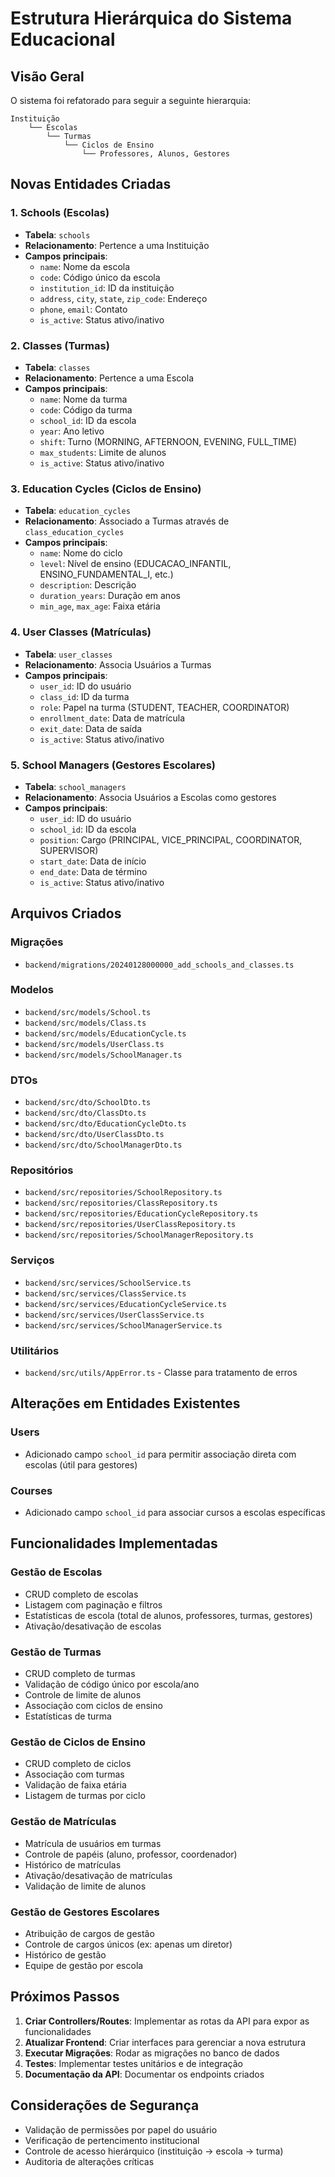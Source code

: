 # Estrutura Hierárquica do Sistema Educacional

## Visão Geral

O sistema foi refatorado para seguir a seguinte hierarquia:

```
Instituição
    └── Escolas
        └── Turmas
            └── Ciclos de Ensino
                └── Professores, Alunos, Gestores
```

## Novas Entidades Criadas

### 1. Schools (Escolas)
- **Tabela**: `schools`
- **Relacionamento**: Pertence a uma Instituição
- **Campos principais**:
  - `name`: Nome da escola
  - `code`: Código único da escola
  - `institution_id`: ID da instituição
  - `address`, `city`, `state`, `zip_code`: Endereço
  - `phone`, `email`: Contato
  - `is_active`: Status ativo/inativo

### 2. Classes (Turmas)
- **Tabela**: `classes`
- **Relacionamento**: Pertence a uma Escola
- **Campos principais**:
  - `name`: Nome da turma
  - `code`: Código da turma
  - `school_id`: ID da escola
  - `year`: Ano letivo
  - `shift`: Turno (MORNING, AFTERNOON, EVENING, FULL_TIME)
  - `max_students`: Limite de alunos
  - `is_active`: Status ativo/inativo

### 3. Education Cycles (Ciclos de Ensino)
- **Tabela**: `education_cycles`
- **Relacionamento**: Associado a Turmas através de `class_education_cycles`
- **Campos principais**:
  - `name`: Nome do ciclo
  - `level`: Nível de ensino (EDUCACAO_INFANTIL, ENSINO_FUNDAMENTAL_I, etc.)
  - `description`: Descrição
  - `duration_years`: Duração em anos
  - `min_age`, `max_age`: Faixa etária

### 4. User Classes (Matrículas)
- **Tabela**: `user_classes`
- **Relacionamento**: Associa Usuários a Turmas
- **Campos principais**:
  - `user_id`: ID do usuário
  - `class_id`: ID da turma
  - `role`: Papel na turma (STUDENT, TEACHER, COORDINATOR)
  - `enrollment_date`: Data de matrícula
  - `exit_date`: Data de saída
  - `is_active`: Status ativo/inativo

### 5. School Managers (Gestores Escolares)
- **Tabela**: `school_managers`
- **Relacionamento**: Associa Usuários a Escolas como gestores
- **Campos principais**:
  - `user_id`: ID do usuário
  - `school_id`: ID da escola
  - `position`: Cargo (PRINCIPAL, VICE_PRINCIPAL, COORDINATOR, SUPERVISOR)
  - `start_date`: Data de início
  - `end_date`: Data de término
  - `is_active`: Status ativo/inativo

## Arquivos Criados

### Migrações
- `backend/migrations/20240128000000_add_schools_and_classes.ts`

### Modelos
- `backend/src/models/School.ts`
- `backend/src/models/Class.ts`
- `backend/src/models/EducationCycle.ts`
- `backend/src/models/UserClass.ts`
- `backend/src/models/SchoolManager.ts`

### DTOs
- `backend/src/dto/SchoolDto.ts`
- `backend/src/dto/ClassDto.ts`
- `backend/src/dto/EducationCycleDto.ts`
- `backend/src/dto/UserClassDto.ts`
- `backend/src/dto/SchoolManagerDto.ts`

### Repositórios
- `backend/src/repositories/SchoolRepository.ts`
- `backend/src/repositories/ClassRepository.ts`
- `backend/src/repositories/EducationCycleRepository.ts`
- `backend/src/repositories/UserClassRepository.ts`
- `backend/src/repositories/SchoolManagerRepository.ts`

### Serviços
- `backend/src/services/SchoolService.ts`
- `backend/src/services/ClassService.ts`
- `backend/src/services/EducationCycleService.ts`
- `backend/src/services/UserClassService.ts`
- `backend/src/services/SchoolManagerService.ts`

### Utilitários
- `backend/src/utils/AppError.ts` - Classe para tratamento de erros

## Alterações em Entidades Existentes

### Users
- Adicionado campo `school_id` para permitir associação direta com escolas (útil para gestores)

### Courses
- Adicionado campo `school_id` para associar cursos a escolas específicas

## Funcionalidades Implementadas

### Gestão de Escolas
- CRUD completo de escolas
- Listagem com paginação e filtros
- Estatísticas de escola (total de alunos, professores, turmas, gestores)
- Ativação/desativação de escolas

### Gestão de Turmas
- CRUD completo de turmas
- Validação de código único por escola/ano
- Controle de limite de alunos
- Associação com ciclos de ensino
- Estatísticas de turma

### Gestão de Ciclos de Ensino
- CRUD completo de ciclos
- Associação com turmas
- Validação de faixa etária
- Listagem de turmas por ciclo

### Gestão de Matrículas
- Matrícula de usuários em turmas
- Controle de papéis (aluno, professor, coordenador)
- Histórico de matrículas
- Ativação/desativação de matrículas
- Validação de limite de alunos

### Gestão de Gestores Escolares
- Atribuição de cargos de gestão
- Controle de cargos únicos (ex: apenas um diretor)
- Histórico de gestão
- Equipe de gestão por escola

## Próximos Passos

1. **Criar Controllers/Routes**: Implementar as rotas da API para expor as funcionalidades
2. **Atualizar Frontend**: Criar interfaces para gerenciar a nova estrutura
3. **Executar Migrações**: Rodar as migrações no banco de dados
4. **Testes**: Implementar testes unitários e de integração
5. **Documentação da API**: Documentar os endpoints criados

## Considerações de Segurança

- Validação de permissões por papel do usuário
- Verificação de pertencimento institucional
- Controle de acesso hierárquico (instituição → escola → turma)
- Auditoria de alterações críticas